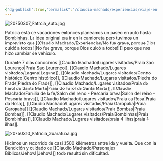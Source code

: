 ```yaml
---
{"dg-publish":true,"permalink":"/claudio-machado/experiencias/viaje-en-auto-a-bombinhas/"}
---
```


![20250307_Patrcia_Auto.jpg](/img/user/Personal/Im%C3%A1genes/20250307_Patrcia_Auto.jpg) 

Patricia está de vacaciones entonces planeamos un paseo en auto hasta [Bombinhas](https://maps.app.goo.gl/e4FjpCDWhmw7jQ1s6). La idea original era ir en la camioneta pero tuvimos un imprevisto que [[Claudio Machado/Experiencias/No fue grave, porque Dios cuidó a todos!!\|No fue grave, porque Dios cuidó a todos!!]] pero que nos hizo cambiar de vehículo.

Durante 7 días conocimos [[Claudio Machado/Lugares visitados/Praia Sao Lourenço\|Praia Sao Lourenço]], [[Claudio Machado/Lugares visitados/Laguna\|Laguna]], [[Claudio Machado/Lugares visitados/Centro histórico\|Centro histórico]], [[Claudio Machado/Lugares visitados/Piedra do Frade\|Piedra do Frade]], [[Claudio Machado/Lugares visitados/Praia do Farol de Santa Marta\|Praia do Farol de Santa Marta]], [[Claudio Machado/Familia de la fe/Salon del reino - Pescaria brava\|Salon del reino - Pescaria brava]],  [[Claudio Machado/Lugares visitados/Praia da Rosa\|Praia da Rosa]], [[Claudio Machado/Lugares visitados/Praia Garopaba\|Praia Garopaba]] [[Claudio Machado/Lugares visitados/Praia Bombas\|Praia Bombas]], [[Claudio Machado/Lugares visitados/Praia Bombinhas\|Praia Bombinhas]], [[Claudio Machado/Lugares visitados/praia 4 ilhas\|praia 4 ilhas]].

![20250310_Patricia_Guaratuba.jpg](/img/user/Personal/Im%C3%A1genes/20250310_Patricia_Guaratuba.jpg)

Hicimos un recorrido de casi 3500 kilómetros entre ida y vuelta. Que con la Bendición y cuidado de [[Claudio Machado/Personajes Bíblicos/Jehová\|Jehová]] todo resultó sin dificultad.





 
